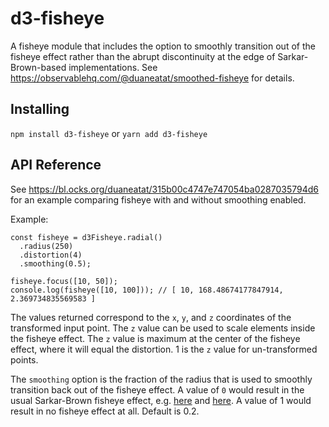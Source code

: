 # d3-fisheye

A fisheye module that includes the option to smoothly transition out of the fisheye effect rather than the abrupt discontinuity at the edge of Sarkar-Brown-based implementations. See https://observablehq.com/@duaneatat/smoothed-fisheye for details.


## Installing

`npm install d3-fisheye` or `yarn add d3-fisheye`

## API Reference

See https://bl.ocks.org/duaneatat/315b00c4747e747054ba0287035794d6 for an example comparing fisheye with and without smoothing enabled.

Example:

```
const fisheye = d3Fisheye.radial()
  .radius(250)
  .distortion(4)
  .smoothing(0.5);

fisheye.focus([10, 50]);
console.log(fisheye([10, 100])); // [ 10, 168.48674177847914, 2.369734835569583 ]
```

The values returned correspond to the `x`, `y`, and `z` coordinates of the transformed input point. The `z` value can be used to scale elements inside the fisheye effect. The `z` value is maximum at the center of the fisheye effect, where it will equal the distortion. 1 is the `z` value for un-transformed points.

The `smoothing` option is the fraction of the radius that is used to smoothly transition back out of the fisheye effect. A value of `0` would result in the usual Sarkar-Brown fisheye effect, e.g. [here](https://bost.ocks.org/mike/fisheye/) and [here](https://bl.ocks.org/mbostock/2962761). A value of 1 would result in no fisheye effect at all. Default is 0.2.


